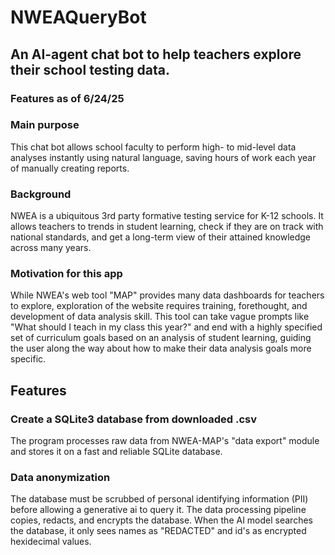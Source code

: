 # NWEAQueryBot
## An AI-agent chat bot to help teachers explore their school testing data.

### Features as of 6/24/25

### Main purpose
This chat bot allows school faculty to perform high- to mid-level data analyses instantly using natural language, saving hours of work each year of manually creating reports. 

### Background

NWEA is a ubiquitous 3rd party formative testing service for K-12 schools. It allows teachers to trends in student learning, check if they are on track with national standards, and get a long-term view of their attained knowledge across many years. 

### Motivation for this app

 While NWEA's web tool "MAP" provides many data dashboards for teachers to explore, exploration of the website requires training, forethought, and development of data analysis skill. This tool can take vague prompts like "What should I teach in my class this year?" and end with a highly specified set of curriculum goals based on an analysis of student learning, guiding the user along the way about how to make their data analysis goals more specific. 

## Features
### Create a SQLite3 database from downloaded .csv
The program processes raw data from NWEA-MAP's "data export" module and stores it on a fast and reliable SQLite database.

### Data anonymization
The database must be scrubbed of personal identifying information (PII) before allowing a generative ai to query it. The data processing pipeline copies, redacts, and encrypts the database. When the AI model searches the database, it only sees names as "REDACTED" and id's as encrypted hexidecimal values. 

